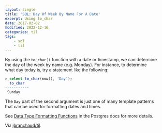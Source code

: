 ```yaml
---
layout: single
title: 'SQL: Day Of Week By Name For A Date'
excerpt: Using to_char
date: 2017-02-02
modified: 2022-12-16
categories: til
tags:
    - sql
    - til
---
```


By using the `to_char()` function with a date or timestamp,
we can determine the day of the week by name (e.g. Monday).
For instance, to determine what day today is,
try a statement like the following:

```sql
> select to_char(now(), 'Day');
  to_char
-----------
 Sunday
```

The `Day` part of the second argument is just one of many template patterns
that can be used for formatting dates and times.

See [Data Type Formatting
Functions](http://www.postgresql.org/docs/current/static/functions-formatting.html)
in the Postgres docs for more details.

Via [jbranchaud/til](https://github.com/jbranchaud/til).
